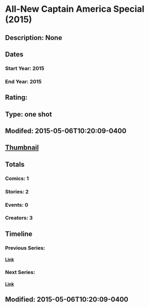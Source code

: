 # All-New Captain America Special (2015)
## Description: None
## Dates
### Start Year: 2015
### End Year: 2015
## Rating: 
## Type: one shot
## Modifed: 2015-05-06T10:20:09-0400
## [Thumbnail](http://i.annihil.us/u/prod/marvel/i/mg/b/40/image_not_available.jpg)
## Totals
### Comics: 1
### Stories: 2
### Events: 0
### Creators: 3
## Timeline
### Previous Series: 
#### [Link]()
### Next Series: 
#### [Link]()
## Modified: 2015-05-06T10:20:09-0400